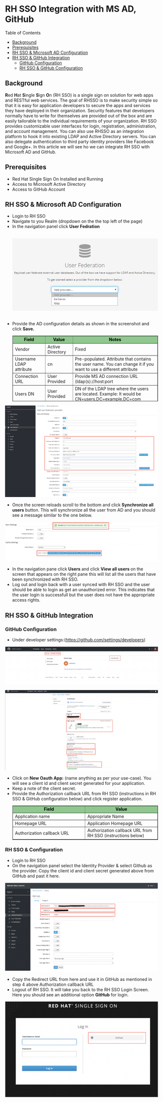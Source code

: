 <h1>RH SSO Integration with MS AD, GitHub</h1>
<p>Table of Contents</p>
<ul>
<li><a href="#_background">Background</a></li>
<li><a href="#_prerequisites">Prerequisites</a></li>
<li><a href="#_rhssoad">RH SSO &amp; Microsoft AD Configuration</a></li>
<li><a href="#_rhssogithubint">RH SSO &amp; GitHub Integration</a>
<ul>
<li><a href="#_githubconf">GitHub Configuration</a></li>
<li><a href="#_rhssogithub">RH SSO &amp; GitHub Configuration</a></li>
</ul>
</li>
</ul>
<h2 id="_background">Background</h2>
<p><strong>R</strong>ed <strong>H</strong>at <strong>S</strong>ingle <strong>S</strong>ign <strong>O</strong>n (RH SSO) is a single sign on solution for web apps and RESTful web services. The goal of RHSSO is to make security simple so that it is easy for application developers to secure the apps and services they have deployed in their organization. Security features that developers normally have to write for themselves are provided out of the box and are easily tailorable to the individual requirements of your organization. RH SSO provides customizable user interfaces for login, registration, administration, and account management. You can also use RHSSO as an integration platform to hook it into existing LDAP and Active Directory servers. You can also delegate authentication to third party identity providers like Facebook and Google+. In this article we will see ho we can integrate RH SSO with Microsoft AD and GitHub.</p>
<h2 id="_prerequisites">Prerequisites</h2>
<ul>
<li>Red Hat Single Sign On Installed and Running</li>
<li>Access to Microsoft Active Directory</li>
<li>Access to GitHub Account</li>
</ul>
<h2 id="_rhssoad">RH SSO &amp; Microsoft AD Configuration</h2>
<ul>
<li>Login to RH SSO</li>
<li>Navigate to you Realm (dropdown on the the top left of the page)</li>
<li>In the navigation panel click <strong>User Fedration</strong></li><br>
<p>
  <img src="https://github.com/rohitralhan/RHSSOIntegADGitLDAP/blob/main/images/rhsso-user-fedration.png" alt="User Fedration" />
  </p><br>
<li>Provide the AD configuration details as shown in the screenshot and click <strong>Save.</strong></li>

<table style="width: 100%; height: 216px;" border="1" cellspacing="0" cellpadding="0">
<tbody>
<tr style="background-color: #90c78f; color: #000000;">
<td style="text-align: center; height: 18px; width: 28.9676%;"><strong>Field</strong></td>
<td style="text-align: center; height: 18px; width: 24.1911%;"><strong>Value</strong></td>
<td style="text-align: center; height: 18px; width: 46.5331%;"><strong>Notes</strong></td>
</tr>
<tr style="height: 18px;">
<td style="height: 18px; width: 28.9676%;">Vendor</td>
<td style="height: 18px; width: 24.1911%;">Active Directory</td>
<td style="height: 18px; width: 46.5331%;">Fixed</td>
</tr>
<tr style="height: 18px;">
<td style="height: 18px; width: 28.9676%;">Username LDAP attribute&nbsp;</td>
<td style="height: 18px; width: 24.1911%;">cn</td>
<td style="height: 18px; width: 46.5331%;">Pre-populated. Attribute that contains the user name. You can change it if you want to use a different attribute</td>
</tr>
<tr style="height: 18px;">
<td style="height: 18px; width: 28.9676%;">Connection URL</td>
<td style="height: 18px; width: 24.1911%;">User Provided&nbsp;</td>
<td style="height: 18px; width: 46.5331%;">Provide MS AD connection URL (ldap(s)://host:port</td>
</tr>
<tr style="height: 18px;">
<td style="height: 18px; width: 28.9676%;">Users DN</td>
<td style="height: 18px; width: 24.1911%;">User Provided</td>
<td style="height: 18px; width: 46.5331%;">DN of the LDAP tree where the users are located. Example: It would be CN=users,DC=example,DC=com</td>
</tr>
<tr style="height: 90px;">
<td style="width: 28.9676%; height: 90px;">Bind DN</td>
<td style="width: 24.1911%; height: 90px;">User Provided</td>
<td style="width: 46.5331%; height: 90px;">DN of the user for authenticating and get the user list from AD. Admin user or a service account. Example: CN=Administrator,CN=Users,DC=demo, DC=example,DC=com</td>
</tr>
<tr style="height: 18px;">
<td style="width: 28.9676%; height: 18px;">Bind Credential</td>
<td style="width: 24.1911%; height: 18px;">User Provided</td>
<td style="width: 46.5331%; height: 18px;">Password of the Bind DN user above</td>
</tr>
<tr style="height: 18px;">
<td style="width: 28.9676%; height: 18px;">Other Fields</td>
<td style="width: 24.1911%; height: 18px;">&nbsp;</td>
<td style="width: 46.5331%; height: 18px;">Change as appropriate</td>
</tr>
</tbody>
</table>
</ul>
<p><img src="https://github.com/rohitralhan/RHSSOIntegADGitLDAP/blob/main/images/ad-setup.png" alt="AD Setup" /></p>
<ul>
<li>Once the screen reloads scroll to the bottom and click <strong>Synchronize all users</strong> button. This will synchronize all the user from AD and you should see a message similar to the one below.</li>
</ul>
<p><img src="https://github.com/rohitralhan/RHSSOIntegADGitLDAP/blob/main/images/sync-all.png" alt="Sync All Users" /></p>
<ul>
<li>In the navigation pane click <strong>Users</strong> and click <strong>View all users </strong>on the screen that appears on the right pane this will list all the users that have been synchronized with RH SSO.</li>
<li>Log out and login back with a user synced with RH SSO and the user should be able to login as get an unauthorized error. This indicates that the user login is successfull but the user does not have the appropriate access rights.</li>
</ul>
<h2 id="_rhssogithubint">RH SSO &amp; GitHub Integration</h2>
<h3 id="_githubconf">GitHub Configuration</h3>

<ul>
<li>Under developer settings:(<a class="ex ks" href="https://github.com/settings/developers" rel="noopener nofollow">https://github.com/settings/developers</a>)</li>
</ul>

<p><img src="https://github.com/rohitralhan/RHSSOIntegADGitLDAP/blob/main/images/dev-settings.png" alt="Git Hub Dev Settings" /></p>
<p><img src="https://github.com/rohitralhan/RHSSOIntegADGitLDAP/blob/main/images/github-app.png" alt="GitHub App" /></p>
<ul>
<li>Click on&nbsp;<strong class="gk kt">New Oauth App:</strong> (name anything as per your use-case). You will see a client id and client secret generated for your application.</li>
<li>Keep a note of the client secret.</li>
<li>Provide the Authorization callback URL from RH SSO (instructions in RH SSO &amp; GitHub configuration below) and click register application.&nbsp;</li>

<table style="border-collapse: collapse; width: 100%;" border="1">
<tbody>
<tr style="background-color: #90c78f; color: #000000;">
<td style="width: 50%; text-align: center;"><strong>Field</strong></td>
<td style="width: 50%; text-align: center;"><strong>Value</strong></td>
</tr>
<tr>
<td style="width: 50%;">Application name</td>
<td style="width: 50%;">Appropriate Name</td>
</tr>
<tr>
<td style="width: 50%;">Homepage URL</td>
<td style="width: 50%;">Application Homepage URL</td>
</tr>
<tr>
<td style="width: 50%;"><label for="oauth_application_callback_url">Authorization callback URL</label></td>
<td style="width: 50%;"><label for="oauth_application_callback_url">Authorization callback URL from RH SSO (instructions below)</label></td>
</tr>
</tbody>
</table>

</ul>
<h3 id="_rhssogithub">RH SSO &amp; Configuration</h3>

<ul>
<li>Login to RH SSO</li>
<li>On the navigation panel select the Identity Provider &amp; select Github as the provider. Copy the client id and client secret generated above from GitHub and past it here.</li>
</ul>

<p><img src="https://github.com/rohitralhan/RHSSOIntegADGitLDAP/blob/main/images/idp.png" alt="IDP" /></p>
<ul>
<li>Copy the Redirect URL from here and use it in GitHub as mentioned in step 4 above Authorization callback URL</li>
<li>Logout of RH SSO. It will take you back to the RH SSO Login Screen. Here you should see an additional option <strong>GitHub</strong> for login.</li>
</ul>
<p><img src="https://github.com/rohitralhan/RHSSOIntegADGitLDAP/blob/main/images/login-rhsso.png" alt="GitHub Login" /></p>
